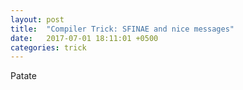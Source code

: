 ```yaml
---
layout: post
title:  "Compiler Trick: SFINAE and nice messages"
date:   2017-07-01 18:11:01 +0500
categories: trick
---
```


Patate
